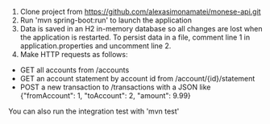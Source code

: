 1. Clone project from https://github.com/alexasimonamatei/monese-api.git
2. Run 'mvn spring-boot:run' to launch the application
3. Data is saved in an H2 in-memory database so all changes are lost when the application is restarted. To persist data
in a file, comment line 1 in application.properties and uncomment line 2.
4. Make HTTP requests as follows:
 - GET all accounts from /accounts
 - GET an account statement by account id from /account/{id}/statement
 - POST a new transaction to /transactions with a JSON like {"fromAccount": 1, "toAccount": 2, "amount": 9.99}

You can also run the integration test with 'mvn test'
